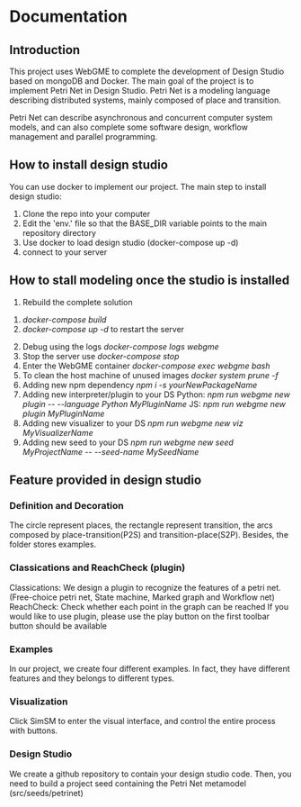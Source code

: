 # Documentation

## Introduction
This project uses WebGME to complete the development of Design Studio based on mongoDB and Docker. The main goal of the project is to implement Petri Net in Design Studio. Petri Net is a modeling language describing distributed systems, mainly composed of place and transition. 

Petri Net can describe asynchronous and concurrent computer system models, and can also complete some software design, workflow management and parallel programming.

## How to install design studio
You can use docker to implement our project. The main step to install design studio:
1. Clone the repo into your computer
2. Edit the 'env.' file so that the BASE_DIR variable points to the main repository directory
3. Use docker to load design studio (docker-compose up -d)
4. connect to your server

## How to stall modeling once the studio is installed
1. Rebuild the complete solution
1) *docker-compose build*
2) *docker-compose up -d* to restart the server
2. Debug using the logs *docker-compose logs webgme*
3. Stop the server use *docker-compose stop*
4. Enter the WebGME container *docker-compose exec webgme bash*
5. To clean the host machine of unused images *docker system prune -f*
6. Adding new npm dependency *npm i -s yourNewPackageName*
7. Adding new interpreter/plugin to your DS 
Python: *npm run webgme new plugin -- --language Python MyPluginName*
JS: *npm run webgme new plugin MyPluginName*
8. Adding new visualizer to your DS *npm run webgme new viz MyVisualizerName*
9. Adding new seed to your DS *npm run webgme new seed MyProjectName -- --seed-name MySeedName*

## Feature provided in design studio
### Definition and Decoration
The circle represent places, the rectangle represent transition, the arcs composed by place-transition(P2S) and transition-place(S2P). Besides, the folder stores examples.

### Classications and ReachCheck (plugin)
Classications: We design a plugin to recognize the features of a petri net. (Free-choice petri net, State machine, Marked graph and Workflow net)
ReachCheck: Check whether each point in the graph can be reached
If you would like to use plugin, please use the play button on the first toolbar button should be available

### Examples
In our project, we create four different examples. In fact, they have different features and they belongs to different types.

### Visualization
Click SimSM to enter the visual interface, and control the entire process with buttons.

### Design Studio
We create a github repository to contain your design studio code. Then, you need to build a project seed containing the Petri Net metamodel (src/seeds/petrinet)



